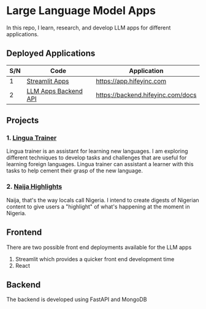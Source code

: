 # Large Language Model Apps

In this repo, I learn, research, and develop LLM apps for different applications.

## Deployed Applications

|S/N  | Code  | Application |
|---|---|---|
| 1  | [Streamlit Apps](https://github.com/Temiloluwa/large-language-model-apps/tree/main/streamlit_apps)| https://app.hifeyinc.com |
| 2  | [LLM Apps Backend API](https://github.com/Temiloluwa/large-language-model-apps/tree/main/backend) | https://backend.hifeyinc.com/docs|


## Projects

### 1. [Lingua Trainer](https://github.com/Temiloluwa/lingua_trainer)

Lingua trainer is an assistant for learning new languages.
I am exploring different techniques to develop tasks and challenges that are useful for learning foreign languages.
Lingua trainer can assistant a learner with this tasks to help cement their grasp of the new language.


### 2. [Naija Highlights](https://github.com/Temiloluwa/naija_highlights)

Naija, that's the way locals call Nigeria.
I intend to create digests of Nigerian content to give users a "highlight" of what's happening at the moment in Nigeria.

## Frontend

There are two possible front end deployments available for the LLM apps

1. Streamlit which provides a quicker front end development time
2. React

## Backend

The backend is developed using FastAPI and MongoDB

